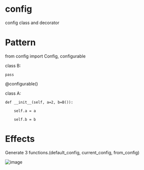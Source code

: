 # config
config class and decorator


# Pattern
from config import Config, configurable

class B:

    pass

@configurable()

class A:

    def __init__(self, a=2, b=B()):
    
        self.a = a
        
        self.b = b      
        
        
# Effects
Generate 3 functions.(default_config, current_config, from_config)

![image](https://user-images.githubusercontent.com/16496732/115883411-b5f26000-a488-11eb-8c59-0288ac67ba9c.png)
